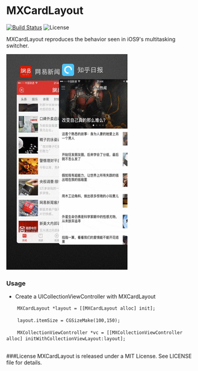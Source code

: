 # MXCardLayout

[![Build Status](https://travis-ci.org/zqpmaster/MX.svg?branch=master)](https://travis-ci.org/zqpmaster/MX)
![License](https://img.shields.io/github/license/mashape/apistatus.svg)



MXCardLayout reproduces the behavior seen in iOS9's multitasking switcher.

![Preview](MXCardLayout.gif)
<!--<img src="MXCardLayout.gif" style="width:92px;height:165px;">
-->

### Usage

- Create a UICollectionViewController with MXCardLayout

```
	MXCardLayout *layout = [[MXCardLayout alloc] init]; 

	layout.itemSize = CGSizeMake(100,150);
    
	MXCollectionViewController *vc = [[MXCollectionViewController alloc] initWithCollectionViewLayout:layout];
    
```

###License
MXCardLayout is released under a MIT License. See LICENSE file for details.
